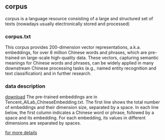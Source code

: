 ## corpus
corpus is a language resource consisting of a large and structured set of texts (nowadays usually electronically stored and processed)
### corpus.txt
This corpus provides 200-dimension vector representations, a.k.a. embeddings, for over 8 million Chinese words and phrases, which are pre-trained on large-scale high-quality data.
These vectors, capturing semantic meanings for Chinese words and phrases, can be widely applied in many downstream Chinese processing tasks (e.g., named entity recognition and text classification) and in further research.
### data description
[download](https://ai.tencent.com/ailab/nlp/zh/data/Tencent_AILab_ChineseEmbedding.tar.gz)
The pre-trained embeddings are in Tencent_AILab_ChineseEmbedding.txt.
The first line shows the total number of embeddings and their dimension size, separated by a space.
In each line below, the first column indicates a Chinese word or phrase, followed by a space and its embedding.
For each embedding, its values in different dimensions are separated by spaces.

[for more details](https://ai.tencent.com/ailab/nlp/zh/embedding.html)


